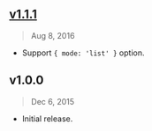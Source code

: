 ## [v1.1.1]
> Aug  8, 2016

- Support `{ mode: 'list' }` option.

[v1.1.1]: https://github.com/rstacruz/node-hledger/compare/v1.0.0...v1.1.1

## v1.0.0
> Dec 6, 2015

- Initial release.
